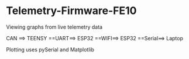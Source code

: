 # Telemetry-Firmware-FE10
Viewing graphs from live telemetry data

CAN ==> TEENSY ==UART==> ESP32 ==WIFI==> ESP32 ==Serial==> Laptop

Plotting uses pySerial and Matplotlib
